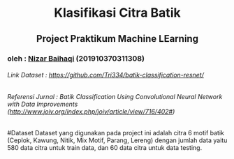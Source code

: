 <h1 align="center">
Klasifikasi Citra Batik
</h1>
<h2 align="center">
Project Praktikum Machine LEarning
</h2>

### oleh : [Nizar Baihaqi](https://github.com/n11bhq) (201910370311308)

###### Link Dataset     : https://github.com/Tri334/batik-classification-resnet/
###### Referensi Jurnal : Batik Classification Using Convolutional Neural Network with Data Improvements (http://www.joiv.org/index.php/joiv/article/view/716/402#)

#Dataset
Dataset yang digunakan pada project ini adalah citra 6 motif batik (Ceplok, Kawung, Nitik, Mix Motif, Parang, Lereng) dengan jumlah data yaitu 580 data citra untuk train data, dan 60 data citra untuk data testing.
